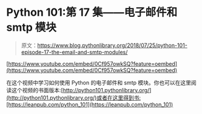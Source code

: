 # Python 101:第 17 集——电子邮件和 smtp 模块

> 原文：<https://www.blog.pythonlibrary.org/2018/07/25/python-101-episode-17-the-email-and-smtp-modules/>

[https://www.youtube.com/embed/0Cf957owkSQ?feature=oembed](https://www.youtube.com/embed/0Cf957owkSQ?feature=oembed)

在这个视频中学习如何使用 Python 的电子邮件和 smtp 模块。你也可以在这里阅读这个视频的书面版本:[http://python101.pythonlibrary.org/](http://python101.pythonlibrary.org/)或者在这里得到书:[https://leanpub.com/python_101](https://leanpub.com/python_101)